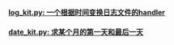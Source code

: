 #### [log_kit.py: 一个根据时间变换日志文件的handler](./log_kit.py)
#### [date_kit.py: 求某个月的第一天和最后一天](./date_kit.py)
